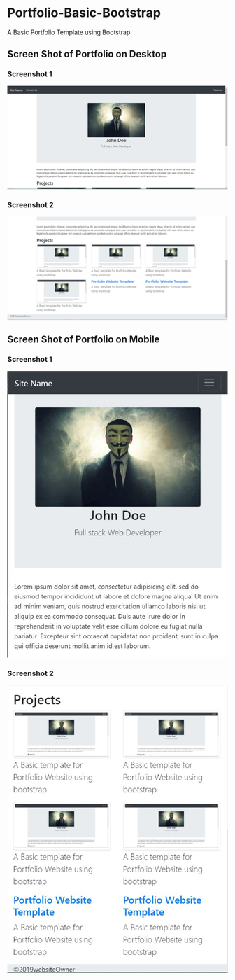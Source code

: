 # Portfolio-Basic-Bootstrap
A Basic Portfolio Template using Bootstrap

## Screen Shot of Portfolio on Desktop
### Screenshot 1
![Screenshot of image](Screenshot1.JPG)
### Screenshot 2
![Screenshot of image](Screenshot2.JPG)


## Screen Shot of Portfolio on Mobile
### Screenshot 1
![Screenshot of image](mobilescreenshot1.JPG)
### Screenshot 2
![Screenshot of image](mobilescreenshot2.JPG)

